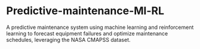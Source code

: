 # Predictive-maintenance-Ml-RL
A predictive maintenance system using machine learning and reinforcement learning to forecast equipment failures and optimize maintenance schedules, leveraging the NASA CMAPSS dataset.
